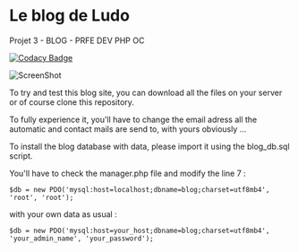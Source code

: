 # Le blog de Ludo
 Projet 3 - BLOG - PRFE DEV PHP OC
 
[![Codacy Badge](https://app.codacy.com/project/badge/Grade/c3958ea5270544fdbd48aaf0b9ca5eff)](https://www.codacy.com/gh/ludodrapo/Le-Blog-De-Ludo/dashboard?utm_source=github.com&amp;utm_medium=referral&amp;utm_content=ludodrapo/Le-Blog-De-Ludo&amp;utm_campaign=Badge_Grade)
 
![ScreenShot](https://raw.github.com/ludodrapo/Le-Blog-de-Ludo/main/php_insights_results.png)

To try and test this blog site, you can download all the files on your server or of course clone this repository.

To fully experience it, you'll have to change the email adress all the automatic and contact mails are send to, with yours obviously ...

To install the blog database with data, please import it using the blog_db.sql script.

You'll have to check the manager.php file and modify the line 7 :
```
$db = new PDO('mysql:host=localhost;dbname=blog;charset=utf8mb4', 'root', 'root');
```
with your own data as usual :
```
$db = new PDO('mysql:host=your_host;dbname=blog;charset=utf8mb4', 'your_admin_name', 'your_password');
```
